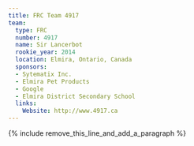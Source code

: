 ```yaml
---
title: FRC Team 4917
team:
  type: FRC
  number: 4917
  name: Sir Lancerbot
  rookie_year: 2014
  location: Elmira, Ontario, Canada
  sponsors:
  - Sytematix Inc.
  - Elmira Pet Products
  - Google
  - Elmira District Secondary School
  links:
    Website: http://www.4917.ca
---
```


{% include remove_this_line_and_add_a_paragraph %}